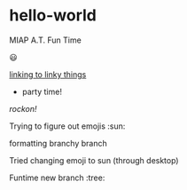 # hello-world
MIAP A.T. Fun Time

:smiley:

[linking to linky things](https://www.google.com)

- party time!

_rockon!_

Trying to figure out emojis :sun:

formatting branchy branch

Tried changing emoji to sun (through desktop)

Funtime new branch :tree:
